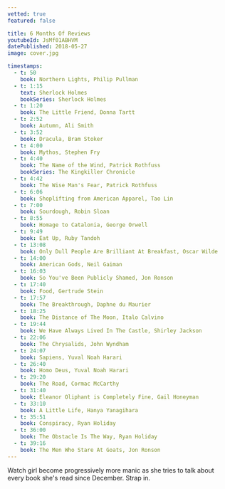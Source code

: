 ```yaml
---
vetted: true
featured: false

title: 6 Months Of Reviews
youtubeId: JsMf01ABHVM
datePublished: 2018-05-27
image: cover.jpg

timestamps:
  - t: 50
    book: Northern Lights, Philip Pullman
  - t: 1:15
    text: Sherlock Holmes
    bookSeries: Sherlock Holmes
  - t: 1:20
    book: The Little Friend, Donna Tartt
  - t: 2:52
    book: Autumn, Ali Smith
  - t: 3:52
    book: Dracula, Bram Stoker
  - t: 4:00
    book: Mythos, Stephen Fry
  - t: 4:40
    book: The Name of the Wind, Patrick Rothfuss
    bookSeries: The Kingkiller Chronicle
  - t: 4:42
    book: The Wise Man's Fear, Patrick Rothfuss
  - t: 6:06
    book: Shoplifting from American Apparel, Tao Lin
  - t: 7:00
    book: Sourdough, Robin Sloan
  - t: 8:55
    book: Homage to Catalonia, George Orwell
  - t: 9:49
    book: Eat Up, Ruby Tandoh
  - t: 13:08
    book: Only Dull People Are Brilliant At Breakfast, Oscar Wilde
  - t: 14:00
    book: American Gods, Neil Gaiman
  - t: 16:03
    book: So You've Been Publicly Shamed, Jon Ronson
  - t: 17:40
    book: Food, Gertrude Stein
  - t: 17:57
    book: The Breakthrough, Daphne du Maurier
  - t: 18:25
    book: The Distance of The Moon, Italo Calvino
  - t: 19:44
    book: We Have Always Lived In The Castle, Shirley Jackson
  - t: 22:06
    book: The Chrysalids, John Wyndham
  - t: 24:07
    book: Sapiens, Yuval Noah Harari
  - t: 26:40
    book: Homo Deus, Yuval Noah Harari
  - t: 29:20
    book: The Road, Cormac McCarthy
  - t: 31:40
    book: Eleanor Oliphant is Completely Fine, Gail Honeyman
  - t: 33:10
    book: A Little Life, Hanya Yanagihara
  - t: 35:51
    book: Conspiracy, Ryan Holiday
  - t: 36:00
    book: The Obstacle Is The Way, Ryan Holiday
  - t: 39:16
    book: The Men Who Stare At Goats, Jon Ronson
---
```


Watch girl become progressively more manic as she tries to talk about every book she's read since December. Strap in.
